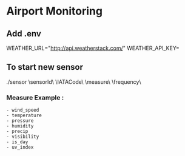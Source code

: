 # Airport Monitoring

## Add .env
WEATHER_URL="http://api.weatherstack.com/"
WEATHER_API_KEY=

## To start new sensor
./sensor \sensorId\ \IATACode\ \measure\ \frequency\

### Measure Example : 
    - wind_speed
    - temperature
    - pressure
    - humidity
    - precip
    - visibility
    - is_day
    - uv_index

